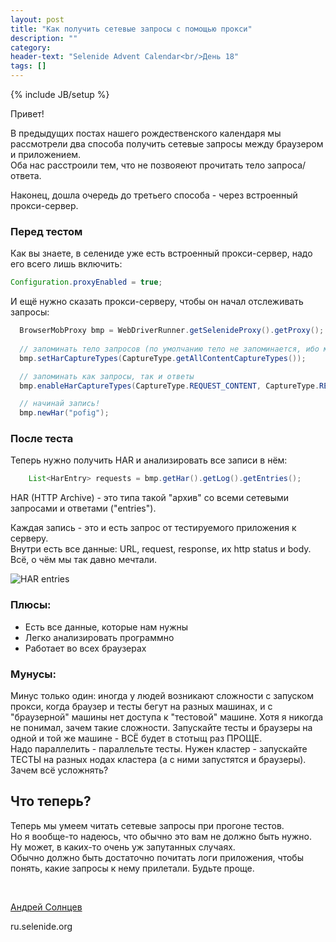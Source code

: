 ```yaml
---
layout: post
title: "Как получить сетевые запросы с помощью прокси"
description: ""
category:
header-text: "Selenide Advent Calendar<br/>День 18"
tags: []
---
```

{% include JB/setup %}

Привет!

В предыдущих постах нашего рождественского календаря мы рассмотрели два способа получить сетевые запросы между браузером и приложением.  
Оба нас расстроили тем, что не позвояеют прочитать тело запроса/ответа. 

Наконец, дошла очередь до третьего способа - через встроенный прокси-сервер.

### Перед тестом

Как вы знаете, в селениде уже есть встроенный прокси-сервер, надо его всего лишь включить: 

```java
Configuration.proxyEnabled = true;
```

И ещё нужно сказать прокси-серверу, чтобы он начал отслеживать запросы:

```java
  BrowserMobProxy bmp = WebDriverRunner.getSelenideProxy().getProxy();
    
  // запоминать тело запросов (по умолчанию тело не запоминается, ибо может быть большим)
  bmp.setHarCaptureTypes(CaptureType.getAllContentCaptureTypes());

  // запоминать как запросы, так и ответы
  bmp.enableHarCaptureTypes(CaptureType.REQUEST_CONTENT, CaptureType.RESPONSE_CONTENT);

  // начинай запись!
  bmp.newHar("pofig");
```

### После теста

Теперь нужно получить HAR и анализировать все записи в нём: 

```java
    List<HarEntry> requests = bmp.getHar().getLog().getEntries();
``` 

HAR (HTTP Archive) - это типа такой "архив" со всеми сетевыми запросами и ответами ("entries").

Каждая запись - это и есть запрос от тестируемого приложения к серверу.  
Внутри есть все данные: URL, request, response, их http status и body.  
Всё, о чём мы так давно мечтали. 

<img src="{{BASE_PATH}}/images/2019/12/har.entries.png" alt="HAR entries"/>

### Плюсы:

* Есть все данные, которые нам нужны
* Легко анализировать программно 
* Работает во всех браузерах

### Мунусы:

Минус только один: иногда у людей возникают сложности с запуском прокси, когда браузер и тесты бегут на разных 
машинах, и с "браузерной" машины нет доступа к "тестовой" машине. 
Хотя я никогда не понимал, зачем такие сложности. Запускайте тесты и браузеры на одной и той же машине - ВСЁ будет в стотыщ раз ПРОЩЕ.  
Надо параллелить - параллельте тесты. 
Нужен кластер - запускайте ТЕСТЫ на разных нодах кластера (а с ними запустятся и браузеры). Зачем всё усложнять?


## Что теперь?

Теперь мы умеем читать сетевые запросы при прогоне тестов.  
Но я вообще-то надеюсь, что обычно это вам не должно быть нужно. Ну может, в каких-то очень уж запутанных случаях.  
Обычно должно быть достаточно почитать логи приложения, чтобы понять, какие запросы к нему прилетали.   Будьте проще. 

<br> 

[Андрей Солнцев](http://asolntsev.github.io/)

ru.selenide.org
